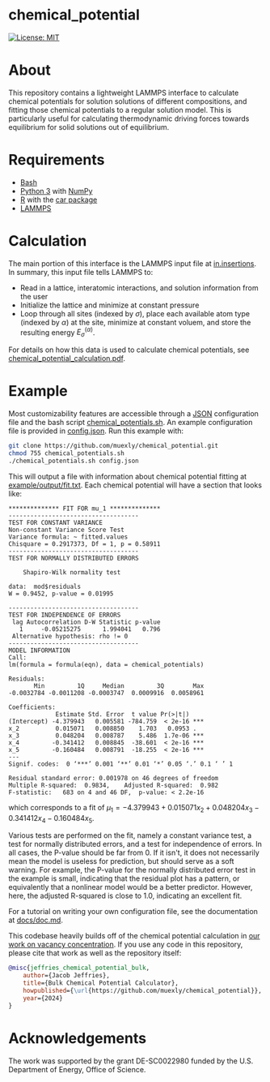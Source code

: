 # chemical_potential

[![License: MIT](https://img.shields.io/badge/License-MIT-yellow.svg)](https://opensource.org/licenses/MIT)

# About

This repository contains a lightweight LAMMPS interface to calculate chemical potentials for solution solutions of different compositions, and fitting those chemical potentials to a regular solution model. This is particularly useful for calculating thermodynamic driving forces towards equilibrium for solid solutions out of equilibrium.

# Requirements

- [Bash](https://www.gnu.org/software/bash/)
- [Python 3](https://www.python.org/) with [NumPy](https://numpy.org/)
- [R](https://www.r-project.org/) with the [car package](https://www.rdocumentation.org/packages/car/)
- [LAMMPS](https://www.lammps.org/)

# Calculation

The main portion of this interface is the LAMMPS input file at [in.insertions](https://github.com/muexly/chemical_potential/blob/main/in.insertions). In summary, this input file tells LAMMPS to:

- Read in a lattice, interatomic interactions, and solution information from the user
- Initialize the lattice and minimize at constant pressure
- Loop through all sites (indexed by $\sigma$), place each available atom type (indexed by $\alpha$) at the site, minimize at constant voluem, and store the resulting energy $E_\sigma^{(\alpha)}$.

For details on how this data is used to calculate chemical potentials, see [chemical_potential_calculation.pdf](https://github.com/muexly/chemical_potential/blob/main/chemical_potential_calculation.pdf).

# Example

Most customizability features are accessible through a [JSON](https://en.wikipedia.org/wiki/JSON) configuration file and the bash script [chemical_potentials.sh](https://github.com/muexly/chemical_potential/blob/main/chemical_potentials.sh). An example configuration file is provided in [config.json](https://github.com/muexly/chemical_potential/blob/main/config.json). Run this example with:

```bash
git clone https://github.com/muexly/chemical_potential.git
chmod 755 chemical_potentials.sh
./chemical_potentials.sh config.json
```

This will output a file with information about chemical potential fitting at [example/output/fit.txt](https://github.com/muexly/chemical_potential/blob/main/example/output/fit.txt). Each chemical potential will have a section that looks like:

```
************** FIT FOR mu_1 **************
------------------------------------
TEST FOR CONSTANT VARIANCE
Non-constant Variance Score Test 
Variance formula: ~ fitted.values 
Chisquare = 0.2917373, Df = 1, p = 0.58911
------------------------------------
TEST FOR NORMALLY DISTRIBUTED ERRORS

	Shapiro-Wilk normality test

data:  mod$residuals
W = 0.9452, p-value = 0.01995

------------------------------------
TEST FOR INDEPENDENCE OF ERRORS
 lag Autocorrelation D-W Statistic p-value
   1     -0.05215275      1.994041   0.796
 Alternative hypothesis: rho != 0
------------------------------------
MODEL INFORMATION
Call:
lm(formula = formula(eqn), data = chemical_potentials)

Residuals:
       Min         1Q     Median         3Q        Max 
-0.0032784 -0.0011208 -0.0003747  0.0009916  0.0058961 

Coefficients:
             Estimate Std. Error  t value Pr(>|t|)    
(Intercept) -4.379943   0.005581 -784.759  < 2e-16 ***
x_2          0.015071   0.008850    1.703   0.0953 .  
x_3          0.048204   0.008787    5.486  1.7e-06 ***
x_4         -0.341412   0.008845  -38.601  < 2e-16 ***
x_5         -0.160484   0.008791  -18.255  < 2e-16 ***
---
Signif. codes:  0 ‘***’ 0.001 ‘**’ 0.01 ‘*’ 0.05 ‘.’ 0.1 ‘ ’ 1

Residual standard error: 0.001978 on 46 degrees of freedom
Multiple R-squared:  0.9834,	Adjusted R-squared:  0.982 
F-statistic:   683 on 4 and 46 DF,  p-value: < 2.2e-16
```

which corresponds to a fit of $\mu_1 = -4.379943 + 0.015071x_2 + 0.048204x_3 - 0.341412x_4 - 0.160484x_5$.

Various tests are performed on the fit, namely a constant variance test, a test for normally distributed errors, and a test for independence of errors. In all cases, the P-value should be far from 0. If it isn't, it does not necessarily mean the model is useless for prediction, but should serve as a soft warning. For example, the P-value for the normally distributed error test in the example is small, indicating that the residual plot has a pattern, or equivalently that a nonlinear model would be a better predictor. However, here, the adjusted R-squared is close to $1.0$, indicating an excellent fit.

For a tutorial on writing your own configuration file, see the documentation at [docs/doc.md](https://github.com/muexly/chemical_potential/blob/main/docs/doc.md).

This codebase heavily builds off of the chemical potential calculation in [our work on vacancy concentration](https://arxiv.org/abs/2402.07324). If you use any code in this repository, please cite that work as well as the repository itself:

```bibtex
@misc{jeffries_chemical_potential_bulk,
    author={Jacob Jeffries},
    title={Bulk Chemical Potential Calculator},
    howpublished={\url{https://github.com/muexly/chemical_potential}},
    year={2024}
}
```

# Acknowledgements

The  work  was  supported  by  the  grant  DE-SC0022980 funded by the U.S. Department of Energy,  Office of Science.